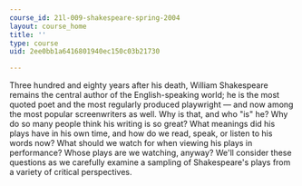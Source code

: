 ```yaml
---
course_id: 21l-009-shakespeare-spring-2004
layout: course_home
title: ''
type: course
uid: 2ee0bb1a6416801940ec150c03b21730

---
```

Three hundred and eighty years after his death, William Shakespeare remains the central author of the English-speaking world; he is the most quoted poet and the most regularly produced playwright — and now among the most popular screenwriters as well. Why is that, and who "is" he? Why do so many people think his writing is so great? What meanings did his plays have in his own time, and how do we read, speak, or listen to his words now? What should we watch for when viewing his plays in performance? Whose plays are we watching, anyway? We'll consider these questions as we carefully examine a sampling of Shakespeare's plays from a variety of critical perspectives.
